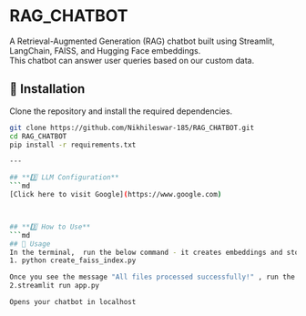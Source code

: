 # RAG_CHATBOT 
A Retrieval-Augmented Generation (RAG) chatbot built using Streamlit, LangChain, FAISS, and Hugging Face embeddings.  
This chatbot can answer user queries based on our custom data.

## 🚀 Installation  
Clone the repository and install the required dependencies.

```bash
git clone https://github.com/Nikhileswar-185/RAG_CHATBOT.git
cd RAG_CHATBOT
pip install -r requirements.txt

---

## **3️⃣ LLM Configuration**
```md
[Click here to visit Google](https://www.google.com)



## **3️⃣ How to Use**
```md
## 📖 Usage  
In the terminal,  run the below command - it creates embeddings and store them in FAISS vector database
1. python create_faiss_index.py

Once you see the message "All files processed successfully!" , run the below command
2.streamlit run app.py

Opens your chatbot in localhost




